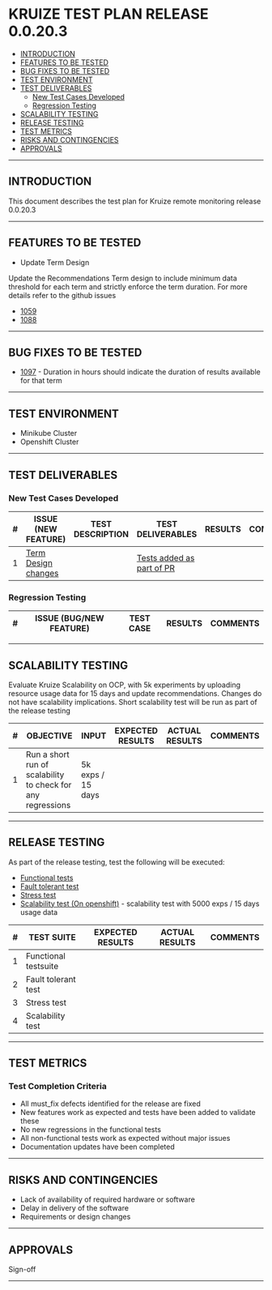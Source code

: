 # KRUIZE TEST PLAN RELEASE 0.0.20.3

- [INTRODUCTION](#introduction)
- [FEATURES TO BE TESTED](#features-to-be-tested)
- [BUG FIXES TO BE TESTED](#bug-fixes-to-be-tested)
- [TEST ENVIRONMENT](#test-environment)
- [TEST DELIVERABLES](#test-deliverables)
   - [New Test Cases Developed](#new-test-cases-developed)
   - [Regression Testing](#regresion-testing)
- [SCALABILITY TESTING](#scalability-testing)
- [RELEASE TESTING](#release-testing)
- [TEST METRICS](#test-metrics)
- [RISKS AND CONTINGENCIES](#risks-and-contingencies)
- [APPROVALS](#approvals)

-----

## INTRODUCTION

This document describes the test plan for Kruize remote monitoring release 0.0.20.3

----

## FEATURES TO BE TESTED
* Update Term Design 

Update the Recommendations Term design to include minimum data threshold for each term and strictly enforce the term duration.
For more details refer to the github issues

* [1059](https://github.com/kruize/autotune/issues/1059)
* [1088](https://github.com/kruize/autotune/issues/1088)

------

## BUG FIXES TO BE TESTED
* [1097](https://github.com/kruize/autotune/issues/1097) - Duration in hours should indicate the duration of results available for that term

---

## TEST ENVIRONMENT

* Minikube Cluster
* Openshift Cluster 

---

## TEST DELIVERABLES

### New Test Cases Developed

| #   | ISSUE (NEW FEATURE) | TEST DESCRIPTION | TEST DELIVERABLES | RESULTS | COMMENTS |
| --- | --------- | ---------------- | ----------------- |  -----  | --- |
| 1   |  [Term Design changes](https://github.com/kruize/autotune/issues/1059)         |       |[Tests added as part of PR](https://github.com/kruize/autotune/pull/1081)                  |           |        |

### Regression Testing

| #   | ISSUE (BUG/NEW FEATURE) |  TEST CASE | RESULTS | COMMENTS |
| --- | --------- | ---------------- | -------- | --- |

---

## SCALABILITY TESTING

Evaluate Kruize Scalability on OCP, with 5k experiments by uploading resource usage data for 15 days and update recommendations.
Changes do not have scalability implications. Short scalability test will be run as part of the release testing

| #   | OBJECTIVE | INPUT | EXPECTED RESULTS |  ACTUAL RESULTS   | COMMENTS |
| --- | --------- | ----- | ---------------- | ----------------- | -------  |
| 1   |  Run a short run of scalability to check for any regressions         |  5k exps / 15 days     |                  |                   |          |

----
## RELEASE TESTING

As part of the release testing, test the following will be executed:
- [Functional tests](/tests/scripts/remote_monitoring_tests/Remote_monitoring_tests.md)
- [Fault tolerant test](/tests/scripts/remote_monitoring_tests/fault_tolerant_tests.md)
- [Stress test](/tests/scripts/remote_monitoring_tests/README.md)
- [Scalability test (On openshift)](/tests/scripts/remote_monitoring_tests/scalability_test.md) - scalability test with 5000 exps / 15 days usage data

| #   | TEST SUITE | EXPECTED RESULTS | ACTUAL RESULTS | COMMENTS |
| --- | --------- | ---------------- | -------------- | ---- | 
| 1   |  Functional testsuite         |                  |                |      |
| 2   |  Fault tolerant test         |                  |                |      |
| 3   |  Stress test         |                  |                |      |
| 4   |  Scalability test         |                  |                |      |


---

## TEST METRICS

### Test Completion Criteria

* All must_fix defects identified for the release are fixed
* New features work as expected and tests have been added to validate these
* No new regressions in the functional tests
* All non-functional tests work as expected without major issues
* Documentation updates have been completed

----
## RISKS AND CONTINGENCIES

* Lack of availability of required hardware or software
* Delay in delivery of the software
* Requirements or design changes

----
## APPROVALS

Sign-off

----

